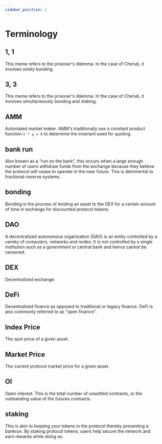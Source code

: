 ```yaml
---
sidebar_position: 2
---
```


# Terminology

## 1, 1

This meme refers to the prisoner's dilemma. In the case of Cherub, it involves solely bonding.

## 3, 3

This meme refers to the prisoner's dilemma. In the case of Cherub, it involves simultaneously bonding and staking.

## AMM

Automated market maker. AMM's traditionally use a constant product function `x * y = k` to determine the invariant used for quoting.

## bank run

Also known as a "run on the bank", this occurs when a large enough number of users withdraw funds from the exchange because they believe the protocol will cease to operate in the near future. This is detrimental to fractional-reserve systems.

## bonding

Bonding is the process of lending an asset to the DEX for a certain amount of time in exchange for discounted protocol tokens.

## DAO

A decentralized autonomous organization (DAO) is an entity controlled by a variety of computers, networks and nodes. It is not controlled by a single institution such as a government or central bank and hence cannot be censored.

## DEX

Decentralized exchange.

## DeFi

Decentralized finance as opposed to traditional or legacy finance. DeFi is also commonly referred to as "open finance".

## Index Price

The spot price of a given asset.

## Market Price

The current protocol market price for a given asset.

## OI

Open interest. This is the total number of unsettled contracts, or the outstanding value of the futures contracts.

## staking

This is akin to keeping your tokens in the protocol thereby preventing a bankrun. By staking protocol tokens, users help secure the network and earn rewards while doing so.
